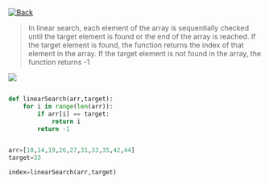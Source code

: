 [![Back](https://img.shields.io/badge/Back-%F0%9F%91%88-blue)](/)

> In linear search, each element of the array is sequentially checked until the target element is found or the end of the array is reached. If the target element is found, the function returns the index of that element in the array. If the target element is not found in the array, the function returns -1

<img src='https://sushrutkuchik.files.wordpress.com/2020/05/linear_search.gif?w=438'>

```py

def linearSearch(arr,target):
    for i in range(len(arr)):
        if arr[i] == target:
            return i
        return -1


arr=[10,14,19,26,27,31,33,35,42,44]
target=33

index=linearSearch(arr,target)


```

